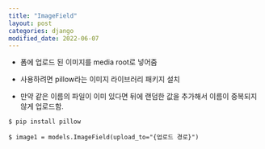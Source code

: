 ```yaml
---
title: "ImageField"
layout: post
categories: django
modified_date: 2022-06-07
--- 
```


- 폼에 업로드 된 이미지를 media root로 넣어줌

- 사용하려면 pillow라는 이미지 라이브러리 패키지 설치

- 만약 같은 이름의 파일이 이미 있다면 뒤에 랜덤한 값을 추가해서 이름이 중복되지 않게 업로드함.

``` terminal
$ pip install pillow 
```

``` terminal
$ image1 = models.ImageField(upload_to="{업로드 경로}")
```
